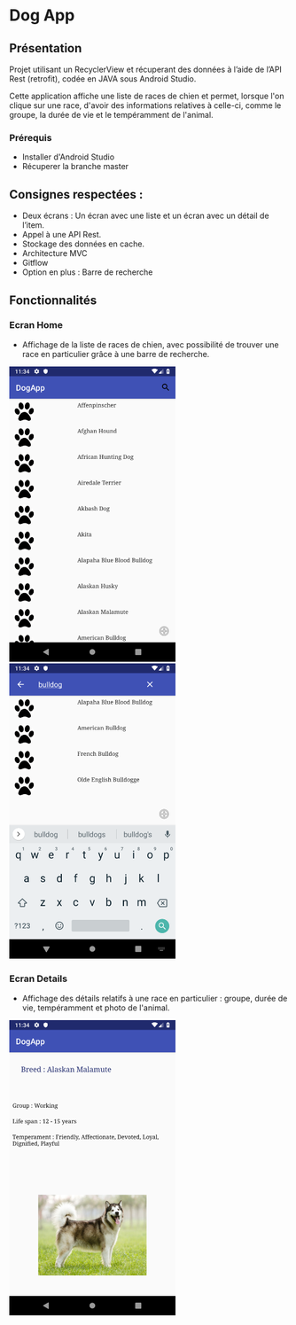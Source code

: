 # Dog App

## Présentation

Projet utilisant un RecyclerView et récuperant des données à l’aide de l’API Rest (retrofit), codée en JAVA sous Android Studio.

Cette application affiche une liste de races de chien et permet, lorsque l'on clique sur une race, d'avoir des informations relatives à celle-ci, comme le groupe, la durée de vie et le tempéramment de l'animal.

### Prérequis

- Installer d'Android Studio
- Récuperer la branche master

## Consignes respectées :

- Deux écrans : Un écran avec une liste et un écran avec un détail de l’item.
- Appel à une API Rest.
- Stockage des données en cache.
- Architecture MVC
- Gitflow
- Option en plus : Barre de recherche

## Fonctionnalités

### Ecran Home

- Affichage de la liste de races de chien, avec possibilité de trouver une race en particulier grâce à une barre de recherche.

<img src="img_readme/list.png" alt="liste races" high=600 width=300>
<img src="img_readme/search.png" alt="recherche race" high=600 width=300>

### Ecran Details

- Affichage des détails relatifs à une race en particulier : groupe, durée de vie, tempéramment et photo de l'animal.

<img src="img_readme/detail.png" alt="détails race" high=600 width=300>

